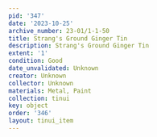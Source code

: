 ```yaml
---
pid: '347'
date: '2023-10-25'
archive_number: 23-01/1-1-50
title: Strang's Ground Ginger Tin
description: Strang's Ground Ginger Tin
extent: '1'
condition: Good
date_unvalidated: Unknown
creator: Unknown
collector: Unknown
materials: Metal, Paint
collection: tinui
key: object
order: '346'
layout: tinui_item
---
```

